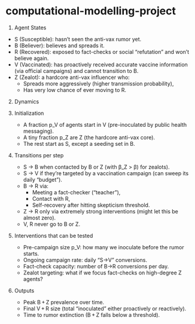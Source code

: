 # computational-modelling-project

1. Agent States

- S (Susceptible): hasn’t seen the anti-vax rumor yet.
- B (Believer): believes and spreads it.
- R (Recovered): exposed to fact-checks or social “refutation” and won’t believe again.
- V (Vaccinated): has proactively received accurate vaccine information (via official campaigns) and cannot transition to B.
- Z (Zealot): a hardcore anti-vax influencer who:
  - Spreads more aggressively (higher transmission probability),
  - Has very low chance of ever moving to R.

2. Dynamics

1. Initialization
   - A fraction p_V of agents start in V (pre-inoculated by public health messaging).
   - A tiny fraction p_Z are Z (the hardcore anti-vax core).
   - The rest start as S, except a seeding set in B.

2. Transitions per step
   - S → B when contacted by B or Z (with β_Z > β) for zealots).
   - S → V if they’re targeted by a vaccination campaign (can sweep its daily “budget”).
   - B → R via:
     - Meeting a fact-checker (“teacher”),
     - Contact with R,
     - Self-recovery after hitting skepticism threshold.
   - Z → R only via extremely strong interventions (might let this be almost zero).
   - V, R never go to B or Z.

3. Interventions that can be tested
   - Pre-campaign size p_V: how many we inoculate before the rumor starts.
   - Ongoing campaign rate: daily “S→V” conversions.
   - Fact-check capacity: number of B→R conversions per day.
   - Zealot targeting: what if we focus fact-checks on high-degree Z agents?

4. Outputs
   - Peak B + Z prevalence over time.
   - Final V + R size (total “inoculated” either proactively or reactively).
   - Time to rumor extinction (B + Z falls below a threshold).

